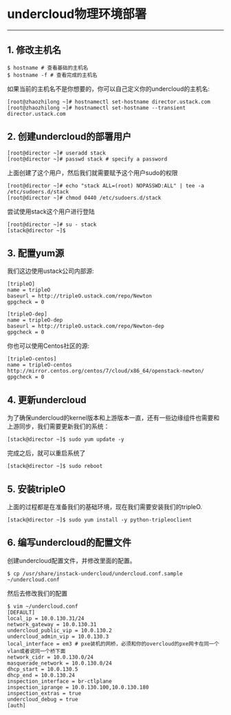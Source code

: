 # undercloud物理环境部署

---
## 1. 修改主机名
```
$ hostname # 查看基础的主机名
$ hostname -f # 查看完成的主机名
```
如果当前的主机名不是你想要的，你可以自己定义你的undercloud的主机名:

```
[root@zhaozhilong ~]# hostnamectl set-hostname director.ustack.com
[root@zhaozhilong ~]# hostnamectl set-hostname --transient director.ustack.com
```

## 2. 创建undercloud的部署用户

```
[root@director ~]# useradd stack
[root@director ~]# passwd stack # specify a password
```
上面创建了这个用户，然后我们就需要赋予这个用户sudo的权限
```
[root@director ~]# echo "stack ALL=(root) NOPASSWD:ALL" | tee -a
/etc/sudoers.d/stack
[root@director ~]# chmod 0440 /etc/sudoers.d/stack
```
尝试使用stack这个用户进行登陆
```
[root@director ~]# su - stack
[stack@director ~]$
```

## 3. 配置yum源

我们这边使用ustack公司内部源:
```
[tripleO]
name = tripleO
baseurl = http://tripleO.ustack.com/repo/Newton
gpgcheck = 0

[tripleO-dep]
name = tripleO-dep
baseurl = http://tripleO.ustack.com/repo/Newton-dep
gpgcheck = 0
```
你也可以使用Centos社区的源:
```
[tripleO-centos]
name = tripleO-centos
http://mirror.centos.org/centos/7/cloud/x86_64/openstack-newton/
gpgcheck = 0
```

## 4. 更新undercloud
为了确保undercloud的kernel版本和上游版本一直，还有一些边缘组件也需要和上游同步，我们需要更新我们的系统：
```
[stack@director ~]$ sudo yum update -y
```
完成之后，就可以重启系统了
```
[stack@director ~]$ sudo reboot
```

## 5. 安装tripleO
上面的过程都是在准备我们的基础环境，现在我们需要安装我们的tripleO.
```
[stack@director ~]$ sudo yum install -y python-tripleoclient
```


## 6. 编写undercloud的配置文件
创建undercloud配置文件，并修改里面的配置。

```
$ cp /usr/share/instack-undercloud/undercloud.conf.sample ~/undercloud.conf
```

然后去修改我们的配置

```
$ vim ~/undercloud.conf
[DEFAULT]
local_ip = 10.0.130.31/24
network_gateway = 10.0.130.31
undercloud_public_vip = 10.0.130.2
undercloud_admin_vip = 10.0.130.3
local_interface = em3 # pxe装机的网桥，必须和你的overcloud的pxe网卡在同一个vlan或者说同一个桥下面
network_cidr = 10.0.130.0/24
masquerade_network = 10.0.130.0/24
dhcp_start = 10.0.130.5
dhcp_end = 10.0.130.24
inspection_interface = br-ctlplane
inspection_iprange = 10.0.130.100,10.0.130.180
inspection_extras = true
undercloud_debug = true
[auth]
```





